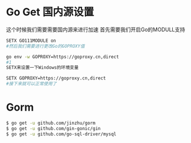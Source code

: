 # Go Get 国内源设置
这个时候我们需要需要国内源来进行加速
首先需要我们开启Go的MODULL支持

```bash
SETX GO111MODULE on
#然后我们需要进行更改Go的GOPROXY值

go env -w GOPROXY=https://goproxy.cn,direct
#1
SETX来设置一下Windows的环境变量

SETX GOPROXY=https://goproxy.cn,direct
#接下来就可以正常使用了
```

# Gorm
```bash
$ go get -u github.com/jinzhu/gorm
$ go get -u github.com/gin-gonic/gin
$ go get -u github.com/go-sql-driver/mysql
```

